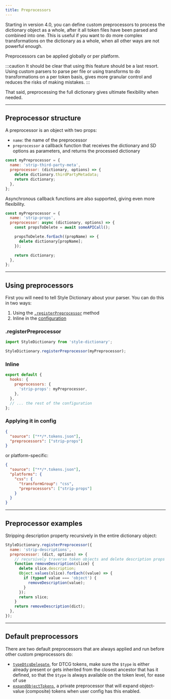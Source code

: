 ```yaml
---
title: Preprocessors
---
```


Starting in version 4.0, you can define custom preprocessors to process the dictionary object as a whole, after it all token files have been parsed and combined into one.
This is useful if you want to do more complex transformations on the dictionary as a whole, when all other ways are not powerful enough.

Preprocessors can be applied globally or per platform.

:::caution
It should be clear that using this feature should be a last resort. Using custom parsers to parse per file or using transforms to do transformations on a per token basis,
gives more granular control and reduces the risks of making mistakes.
:::

That said, preprocessing the full dictionary gives ultimate flexibility when needed.

---

## Preprocessor structure

A preprocessor is an object with two props:

- `name`: the name of the preprocessor
- `preprocessor` a callback function that receives the dictionary and SD options as parameters, and returns the processed dictionary

```javascript title="my-preprocessor.js"
const myPreprocessor = {
  name: 'strip-third-party-meta',
  preprocessor: (dictionary, options) => {
    delete dictionary.thirdPartyMetadata;
    return dictionary;
  },
};
```

Asynchronous callback functions are also supported, giving even more flexibility.

```javascript title="my-preprocessor-async.js"
const myPreprocessor = {
  name: 'strip-props',
  preprocessor: async (dictionary, options) => {
    const propsToDelete = await someAPICall();

    propsToDelete.forEach((propName) => {
      delete dictionary[propName];
    });

    return dictionary;
  },
};
```

---

## Using preprocessors

First you will need to tell Style Dictionary about your parser. You can do this in two ways:

1. Using the [`.registerPreprocessor`](/reference/api#registerpreprocessor) method
1. Inline in the [configuration](/reference/config#properties)

### .registerPreprocessor

```javascript
import StyleDictionary from 'style-dictionary';

StyleDictionary.registerPreprocessor(myPreprocessor);
```

### Inline

```javascript
export default {
  hooks: {
    preprocessors: {
      'strip-props': myPreprocessor,
    },
  },
  // ... the rest of the configuration
};
```

### Applying it in config

```json
{
  "source": ["**/*.tokens.json"],
  "preprocessors": ["strip-props"]
}
```

or platform-specific:

```json
{
  "source": ["**/*.tokens.json"],
  "platforms": {
    "css": {
      "transformGroup": "css",
      "preprocessors": ["strip-props"]
    }
  }
}
```

---

## Preprocessor examples

Stripping description property recursively in the entire dictionary object:

```js
StyleDictionary.registerPreprocessor({
  name: 'strip-descriptions',
  preprocessor: (dict, options) => {
    // recursively traverse token objects and delete description props
    function removeDescription(slice) {
      delete slice.description;
      Object.values(slice).forEach((value) => {
        if (typeof value === 'object') {
          removeDescription(value);
        }
      });
      return slice;
    }
    return removeDescription(dict);
  },
});
```

---

## Default preprocessors

There are two default preprocessors that are always applied and run before other custom preprocessors do:

- [`typeDtcgDelegate`](/reference/utils/dtcg#typedtcgdelegate), for DTCG tokens, make sure the `$type` is either already present or gets inherited from the closest ancestor that has it defined, so that the `$type` is always available on the token level, for ease of use
- [`expandObjectTokens`](/reference/config#expand), a private preprocessor that will expand object-value (composite) tokens when user config has this enabled.

